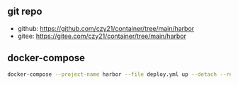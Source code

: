 ## git repo
  - github: https://github.com/czy21/container/tree/main/harbor
  - gitee: https://gitee.com/czy21/container/tree/main/harbor
## docker-compose
```bash
docker-compose --project-name harbor --file deploy.yml up --detach --remove-orphans
```